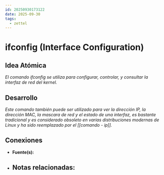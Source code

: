 ```yaml
---
id: 20250930173122
date: 2025-09-30
tags:
  - zettel
---
```

# ifconfig (Interface Configuration)

## Idea Atómica
*El comando ifconfig se utiliza para configurar, controlar, y consultar la interfaz de red del kernel.*

## Desarrollo
*Este comando también puede ser utilizado para ver la dirección IP, la dirección MAC, la mascara de red y el estado de una interfaz, es bastante tradicional y es considerado obsoleto en varias distribuciones modernas de Linux y ha sido reemplazado por el [[comando - ip]].*

## Conexiones
- **Fuente(s):** 
- **Notas relacionadas:**
  - 

